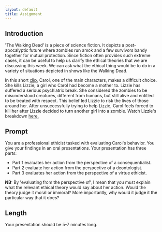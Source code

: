 ```yaml
---
layout: default
title: Assignment
---
```



## Introduction 

'The Walking Dead' is a piece of science fiction. It depicts a post-apocalyptic future where zombies run amok and a few survivors bandy together for mutual protection. Since fiction often provides such extreme cases, it can be useful to help us clarify the ethical theories that we are discussing this week. We can ask what the ethical thing would be to do in a variety of situations depicted in shows like the Walking Dead. 

In this short [clip](https://www.youtube.com/watch?v=Vbn1wELZlB8), Carol, one of the main characters, makes a difficult choice. She kills Lizzie, a girl who Carol had become a mother to. Lizzie has suffered a serious psychiatric break. She considered the zombies to be misunderstood creatures, different from humans, but still alive and entitled to be treated with respect. This belief led Lizzie to risk the lives of those around her. After unsuccessfully trying to help Lizzie, Carol feels forced to kill her after Lizzie decided to turn another girl into a zombie. Watch Lizzie's breakdown [here.](https://www.youtube.com/watch?v=GitS306EyBQ)


## Prompt

You are a professional ethicist tasked with evaluating Carol's behavior. You give your findings in an oral presentations. Your presentation has three parts:

- Part 1 evaluates her action from the perspective of a consequentialist. 
- Part 2 evaluate her action from the perspective of a deontologist.
- Part 3 evaluates her action from the perspective of a virtue ethicist.

**NB:** By 'evaluating from the perspective of', I mean that you must explain what the relevant ethical theory would say about her action. Would the theory judge it moral or immoral? More importantly, why would it judge it the particular way that it does?  


## Length

Your presentation should be 5-7 minutes long. 




